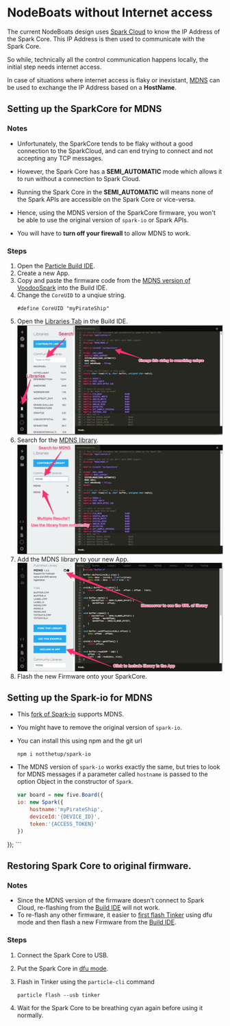 # NodeBoats without Internet access

The current NodeBoats design uses [Spark Cloud](http://docs.particle.io/core/api/) to know the IP Address of the Spark Core. This IP Address is then used to communicate with the Spark Core.

So while, technically all the control communication happens locally, the initial step needs internet access.

In case of situations where internet access is flaky or inexistant, [MDNS](http://en.wikipedia.org/wiki/Multicast_DNS) can be used to exchange the IP Address based on a __HostName__.

## Setting up the SparkCore for MDNS

### Notes

- Unfortunately, the SparkCore tends to be flaky without a good connection to the SparkCloud, and can end trying to connect and not accepting any TCP messages.

- However, the Spark Core has a __SEMI_AUTOMATIC__ mode which allows it to run without a connection to Spark Cloud.

- Running the Spark Core in the __SEMI_AUTOMATIC__ will means none of the Spark APIs are accessible on the Spark Core or vice-versa.

- Hence, using the MDNS version of the SparkCore firmware, you won't be able to use the original version of `spark-io` or Spark APIs.

- You will have to __turn off your firewall__ to allow MDNS to work.

### Steps

1. Open the [Particle Build IDE](https://build.particle.io/build/#code).
2. Create a new App.
3. Copy and paste the firmware code from the [MDNS version of VoodooSpark](https://github.com/notthetup/voodoospark/blob/master/firmware/voodoospark.cpp) into the Build IDE.
4. Change the `CoreUID` to a unqiue string.
	```
	#define CoreUID "myPirateShip"
	```
5. Open the [Libraries Tab](https://build.particle.io/build/#libraries) in the Build IDE.
	![spark libraries](img/spark-libs.jpg)
6. Search for the [MDNS library](https://github.com/mrhornsby/spark-core-mdns).
	![spark libraries](img/spark-libs-mdns.jpg)
7. Add the MDNS library to your new App.
	![spark libraries](img/spark-libs-add.jpg)
8. Flash the new Firmware onto your SparkCore.

## Setting up the Spark-io for MDNS

- This [fork of Spark-io](https://github.com/notthetup/spark-io) supports MDNS.
- You might have to remove the original version of `spark-io`.
- You can install this using npm and the git url

	```shell
	npm i notthetup/spark-io
	```
- The MDNS version of `spark-io` works exactly the same, but tries to look for MDNS messages if a parameter called `hostname` is passed to the option Object in the constructor of `Spark`.

	```js
	var board = new five.Board({
	io: new Spark({
		hostname:'myPirateShip',
		deviceId:'{DEVICE_ID}',
		token:'{ACCESS_TOKEN}'
	})
});
	```

## Restoring Spark Core to original firmware.

### Notes

- Since the MDNS version of the firmware doesn't connect to Spark Cloud, re-flashing from the [Build IDE](https://build.particle.io/build/) will not work.
- To re-flash any other firmware, it easier to [first flash Tinker](https://github.com/spark/particle-cli#flashing-a-known-app) using dfu mode and then flash a new Firmware from the [Build IDE](https://build.particle.io/build/).

### Steps

1. Connect the Spark Core to USB.
2. Put the Spark Core in [dfu mode](http://docs.particle.io/core/modes/#core-modes-dfu-mode-device-firmware-upgrade).
3. Flash in Tinker using the `particle-cli` command

	```shell
	particle flash --usb tinker
	```
4. Wait for the Spark Core to be breathing cyan again before using it normally.

